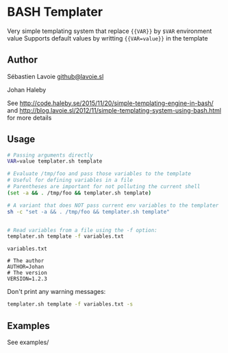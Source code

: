 # BASH Templater
Very simple templating system that replace `{{VAR}}` by `$VAR` environment value
Supports default values by writting `{{VAR=value}}` in the template

## Author

Sébastien Lavoie <github@lavoie.sl>

Johan Haleby

See http://code.haleby.se/2015/11/20/simple-templating-engine-in-bash/  and http://blog.lavoie.sl/2012/11/simple-templating-system-using-bash.html for more details

## Usage


```sh
# Passing arguments directly
VAR=value templater.sh template

# Evaluate /tmp/foo and pass those variables to the template
# Useful for defining variables in a file
# Parentheses are important for not polluting the current shell
(set -a && . /tmp/foo && templater.sh template)

# A variant that does NOT pass current env variables to the templater
sh -c "set -a && . /tmp/foo && templater.sh template"


# Read variables from a file using the -f option:
templater.sh template -f variables.txt
```

`variables.txt`
```
# The author
AUTHOR=Johan
# The version
VERSION=1.2.3
```

Don't print any warning messages:

```sh
templater.sh template -f variables.txt -s
```


## Examples
See examples/
